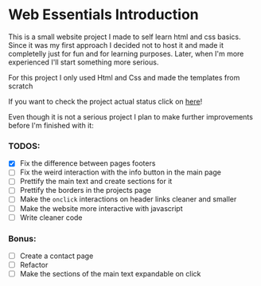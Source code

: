 # Web Essentials Introduction

This is a small website project I made to self learn html and css basics. Since it was my first approach I decided not to host it and made it completelly just for fun and for learning purposes. Later, when I'm more experienced I'll start something more serious.

For this project I only used Html and Css and made the templates from scratch

If you want to check the project actual status click on [here](https://rawcdn.githack.com/gui1612/learning-WebEssentials/e43cc6d80d840a7212c9ad5e15eb311c9b360ae9/main.html)!

Even though it is not a serious project I plan to make further improvements before I'm finished with it:

### TODOS:

- [X] Fix the difference between pages footers
- [ ] Fix the weird interaction with the info button in the main page
- [ ] Prettify the main text and create sections for it
- [ ] Prettify the borders in the projects page
- [ ] Make the ``onclick`` interactions on header links cleaner and smaller
- [ ] Make the website more interactive with javascript
- [ ] Write cleaner code

### Bonus:

- [ ] Create a contact page
- [ ] Refactor
- [ ] Make the sections of the main text expandable on click
